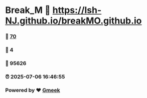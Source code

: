 # Break_M :link: https://lsh-NJ.github.io/breakMO.github.io 
### :page_facing_up: [70](https://lsh-NJ.github.io/breakMO.github.io/tag.html) 
### :speech_balloon: 4 
### :hibiscus: 95626 
### :alarm_clock: 2025-07-06 16:46:55 
### Powered by :heart: [Gmeek](https://github.com/Meekdai/Gmeek)
